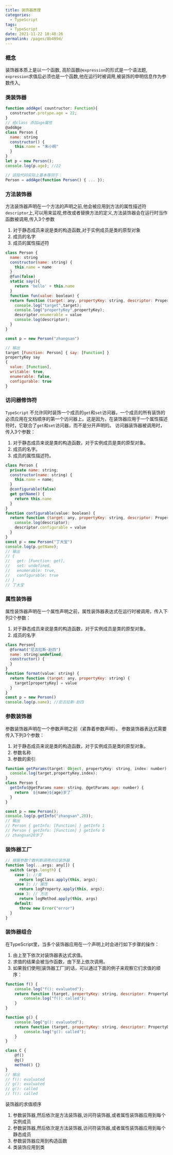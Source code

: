 ```yaml
---
title: 装饰器原理
categories: 
  - TypeScript
tags: 
  - TypeScript
date: 2021-11-22 18:48:26
permalink: /pages/8b499d/
---
```


### 概念

装饰器本质上是以一个函数, 高阶函数`@expression`的形式是一个语法题, `expression`求值后必须也是一个函数,他在运行时被调用,被装饰的申明信息作为参数传入,

### 类装饰器

```js
function addAge( countructor: Function){
  constructor.protype.age = 22;
}
// 给class 添加age属性
@addAge
class Person {
  name: string
  constructor() {
    this.name = "朱小明"
  }
}
let p = new Person();
console.log(p.age); //22

// 这段代码实际上基本等同于：
Person = addAge(function Person() { ... });

```

### 方法装饰器

方法装饰器声明在一个方法的声明之前,他会被应用到方法的属性描述符`descriptor`上,可以用来监视,修改或者替换方法的定义,方法装饰器会在运行时当作函数被调用,传入3个参数

1. 对于静态成员来说是类的构造函数,对于实例成员是类的原型对象
2. 成员的名字
3. 成员的属性描述符

```js
class Person {
  name: string
  constructor(name: string) {
    this.name = name
  }
  @fun(false)
  static say(){
    return 'hello' + this.name
  }
  function fun(value: boolean) {
  return function (target: any, propertyKey: string, descriptor: PropertyDescriptor) {
    console.log("target",target);
    console.log("propertyKey",propertyKey);
    descriptor.enumerable = value
    console.log(descriptor);
  }
}

const p = new Person("zhangsan")

// 输出
target [Function: Person] { say: [Function] }
propertyKey say
{
  value: [Function],
  writable: true,
  enumerable: false,
  configurable: true
}

```

### 访问器修饰符

`TypeScript` 不允许同时装饰一个成员的`get`和`set`访问器，一个成员的所有装饰的必须应用在文档顺序的第一个访问器上。这是因为，在装饰器应用于一个属性描述符时，它联合了`get`和`set`访问器，而不是分开声明的。
访问器装饰器被调用时，传入3个参数：

1. 对于静态成员来说是类的构造函数，对于实例成员是类的原型对象。
2. 成员的名字。
3. 成员的属性描述符。

```js
class Person {
  private name: string;
  constructor(name: string) {
    this.name = name;
  }
  @configurable(false)
  get getName() {
    return this.name
  }
}
function configurable(value: boolean) {
  return function (target: any, propertyKey: string, descriptor: PropertyDescriptor) {
    console.log(descriptor);
    descriptor.configurable = value
  }
}
const p = new Person("丁大宝")
console.log(p.getName);
// 输出
// {
//   get: [Function: get],
//   set: undefined,
//   enumerable: true,
//   configurable: true
// }
// 丁大宝
```

### 属性装饰器

属性装饰器声明在一个属性声明之前，属性装饰器表达式在运行时被调用，传入下列2个参数：

1. 对于静态成员来说是类的构造函数，对于实例成员是类的原型对象。
2. 成员的名字

```js
class Person{
  @format("尼古拉斯·赵四")
  name: string|undefined;
  constructor() {
  }
}
function format(value: string) {
  return function (target: any, propertyKey: string) {
    target[propertyKey] = value
  }
}
const p = new Person()
console.log(p.name); //尼古拉斯·赵四
```

### 参数装饰器

参数装饰器声明在一个参数声明之前（紧靠着参数声明）。
参数装饰器表达式需要传入下列3个参数：

1. 对于静态成员来说是类的构造函数，对于实例成员是类的原型对象。
2. 参数名称
3. 参数的索引

```js
function getParams(target: Object, propertyKey: string, index: number) {
  console.log(target,propertyKey,index);
}
class Person {
  getInfo(@getParams name: string, @getParams age: number) {
    return `${name}${age}岁了`
  }
}

const p = new Person();
console.log(p.getInfo("zhangsan",20));
// 输出
// Person { getInfo: [Function] } getInfo 1
// Person { getInfo: [Function] } getInfo 0
// zhangsan20岁了
```

### 装饰器工厂

```js
// 根据参数个数判断调用对应装饰器
function log(...args: any[]) {
  switch (args.length) {
    case 1: //类
      return logClass.apply(this, args);
    case 2: // 属性
      return logProperty.apply(this, args);
    case 3: // 方法
      return logMethod.apply(this, args)
    default:
      throw new Error("error")
  }
}
```

### 装饰器组合

在TypeScript里，当多个装饰器应用在一个声明上时会进行如下步骤的操作：

1. 由上至下依次对装饰器表达式求值。
2. 求值的结果会被当作函数，由下至上依次调用。
3. 如果我们使用[装饰器工厂]的话，可以通过下面的例子来观察它们求值的顺序：

```js
function f() {
    console.log("f(): evaluated");
    return function (target, propertyKey: string, descriptor: PropertyDescriptor) {
        console.log("f(): called");
    }
}

function g() {
    console.log("g(): evaluated");
    return function (target, propertyKey: string, descriptor: PropertyDescriptor) {
        console.log("g(): called");
    }
}

class C {
    @f()
    @g()
    method() {}
}
// 输出
// f(): evaluated
// g(): evaluated
// g(): called
// f(): called
```

装饰器的求值顺序

1. 参数装饰器,然后依次是方法装饰器,访问符装饰器,或者属性装饰器应用到每个实例成员
2. 参数装饰器,然后依次是方法装饰器,访问符装饰器,或者属性装饰器应用到每个静态成员
3. 参数装饰器应用到构造函数
4. 类装饰应用到类
